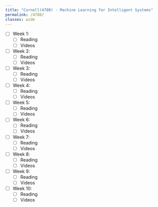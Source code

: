 ```yaml
---
title: "Cornell(4780) - Machine Learning for Intelligent Systems"
permalink: /4780/
classes: wide
---
```

<!-- Progress tracking for Cornell 4780
-->

- [ ] Week 1:
    - [ ] Reading
    - [ ] Videos
 
- [ ] Week 2:
    - [ ] Reading
    - [ ] Videos  

- [ ] Week 3:
    - [ ] Reading
    - [ ] Videos  

- [ ] Week 4:
    - [ ] Reading
    - [ ] Videos  

- [ ] Week 5:
    - [ ] Reading
    - [ ] Videos  

- [ ] Week 6:
    - [ ] Reading
    - [ ] Videos  
 
- [ ] Week 7:
    - [ ] Reading
    - [ ] Videos  

- [ ] Week 8:
    - [ ] Reading
    - [ ] Videos  

- [ ] Week 9:
    - [ ] Reading
    - [ ] Videos  

- [ ] Week 10:
    - [ ] Reading
    - [ ] Videos
